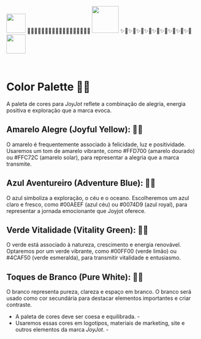 <img src="https://github.com/jmtannus/JoyJot_365-dias-de-felicidade/assets/61756665/c007af2c-b879-43ca-a515-59b1bac33edc" width="50" height="50" /> 🌈✨🌈✨🌈✨🌈✨🌈✨🌈✨🌈✨🌈✨🌈✨ <img src="https://github.com/jmtannus/JoyJot_365-dias-de-felicidade/assets/61756665/c007af2c-b879-43ca-a515-59b1bac33edc" width="70" height="70" /> ✨🌈✨🌈✨🌈✨🌈✨🌈✨🌈✨🌈✨🌈✨🌈 <img src="https://github.com/jmtannus/JoyJot_365-dias-de-felicidade/assets/61756665/c007af2c-b879-43ca-a515-59b1bac33edc" width="50" height="50" /> 

<br>

# Color Palette 🌈✨
A paleta de cores para *JoyJot* reflete a combinação de alegria, energia positiva e exploração que a marca evoca. 

## Amarelo Alegre (Joyful Yellow): 🌈✨
O amarelo é frequentemente associado à felicidade, luz e positividade.
Usaremos um tom de amarelo vibrante, como #FFD700 (amarelo dourado) ou #FFC72C (amarelo solar), para representar a alegria que a marca transmite.

## Azul Aventureiro (Adventure Blue): 🌈✨
O azul simboliza a exploração, o céu e o oceano.
Escolheremos um azul claro e fresco, como #00AEEF (azul céu) ou #0074D9 (azul royal), para representar a jornada emocionante que Joyjot oferece.

## Verde Vitalidade (Vitality Green): 🌈✨
O verde está associado à natureza, crescimento e energia renovável.
Optaremos por um verde vibrante, como #00FF00 (verde limão) ou #4CAF50 (verde esmeralda), para transmitir vitalidade e entusiasmo.

## Toques de Branco (Pure White): 🌈✨
O branco representa pureza, clareza e espaço em branco.
O branco será usado como cor secundária para destacar elementos importantes e criar contraste.

- A paleta de cores deve ser coesa e equilibrada. -
- Usaremos essas cores em logotipos, materiais de marketing, site e outros elementos da marca *JoyJot*. -
